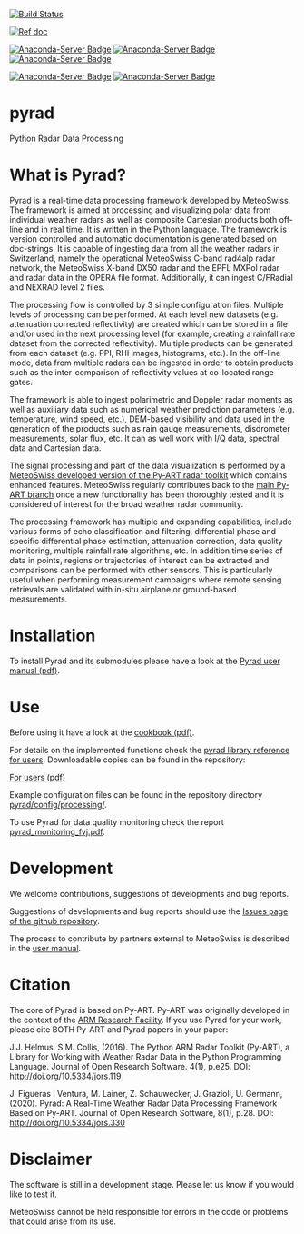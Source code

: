 [![Build Status](https://travis-ci.org/meteoswiss-mdr/pyrad.svg?branch=master)](https://travis-ci.org/meteoswiss-mdr/pyrad)

[![Ref doc](https://img.shields.io/badge/docs-users-4088b8.svg)](https://meteoswiss-mdr.github.io/pyrad/)

[![Anaconda-Server Badge](https://img.shields.io/badge/Anaconda%20Cloud-0.5.0-blue.svg?style=flat-square)](https://anaconda.org/conda-forge/pyrad_mch)
[![Anaconda-Server Badge](https://img.shields.io/badge/Last%20updated-09%20Dec%202020-blue.svg?style=flat-square)](https://anaconda.org/conda-forge/pyrad_mch)
[![Anaconda-Server Badge](https://anaconda.org/conda-forge/pyrad_mch/badges/downloads.svg)](https://anaconda.org/conda-forge/pyrad_mch)

[![Anaconda-Server Badge](https://anaconda.org/conda-forge/pyrad_mch/badges/platforms.svg)](https://anaconda.org/conda-forge/pyrad_mch)
[![Anaconda-Server Badge](https://anaconda.org/conda-forge/pyrad_mch/badges/license.svg)](https://anaconda.org/conda-forge/pyrad_mch)

# pyrad
Python Radar Data Processing

# What is Pyrad?
Pyrad is a real-time data processing framework developed by MeteoSwiss. The framework is
aimed at processing and visualizing polar data from individual weather radars as well as composite
Cartesian products both off-line and in real time. It is written in the Python language. The
framework is version controlled and automatic documentation is generated based on doc-strings.
It is capable of ingesting data from all the weather radars in Switzerland, namely the operational
MeteoSwiss C-band rad4alp radar network, the MeteoSwiss X-band DX50 radar and the EPFL MXPol radar
and radar data in the OPERA file format. Additionally, it can ingest C/FRadial and NEXRAD level 2 files.

The processing flow is controlled by 3 simple configuration files. Multiple levels of processing can
be performed. At each level new datasets (e.g. attenuation corrected reflectivity) are created which
can be stored in a file and/or used in the next processing level (for example, creating a rainfall rate
dataset from the corrected reflectivity). Multiple products can be generated from each dataset (e.g.
PPI, RHI images, histograms, etc.). In the off-line mode, data from multiple radars can be ingested
in order to obtain products such as the inter-comparison of reflectivity values at co-located range
gates.

The framework is able to ingest polarimetric and Doppler radar moments as well as auxiliary data
such as numerical weather prediction parameters (e.g. temperature, wind speed, etc.), DEM-based
visibility and data used in the generation of the products such as rain gauge measurements,
disdrometer measurements, solar flux, etc. It can as well work with I/Q data, spectral data and Cartesian
data.

The signal processing and part of the data visualization is performed by a [MeteoSwiss developed version of the Py-ART radar toolkit](https://github.com/meteoswiss-mdr/pyart) which contains enhanced features. MeteoSwiss regularly contributes back to the [main Py-ART branch](https://github.com/ARM-DOE/pyart) once a new functionality has been thoroughly tested and it is considered of interest for the broad weather radar community.

The processing framework has multiple and expanding capabilities, include various forms of echo classification and
filtering, differential phase and specific differential phase estimation, attenuation correction, data
quality monitoring, multiple rainfall rate algorithms, etc. In addition time series of data in points,
regions or trajectories of interest can be extracted and comparisons can be performed with other
sensors. This is particularly useful when performing measurement campaigns where remote
sensing retrievals are validated with in-situ airplane or ground-based measurements.

# Installation
To install Pyrad and its submodules please have a look at the [Pyrad user manual (pdf)](./doc/pyrad_user_manual.pdf).

# Use
Before using it have a look at the [cookbook (pdf)](./doc/pyrad-framework-cookbook/DataProcessing.pdf).

For details on the implemented functions check the [pyrad library reference for users](https://pyrad-mch.readthedocs.io/en/latest/). Downloadable copies can be found in the repository: 

[For users (pdf)](https://media.readthedocs.org/pdf/pyrad-mch/latest/pyrad-mch.pdf)


Example configuration files can be found in the repository directory [pyrad/config/processing/](./config/processing).

To use Pyrad for data quality monitoring check the report [pyrad_monitoring_fvj.pdf](./doc/pyrad_monitoring_fvj.pdf).

# Development
We welcome contributions, suggestions of developments and bug reports.

Suggestions of developments and bug reports should use the [Issues page of the github repository](https://github.com/meteoswiss-mdr/pyrad/issues).

The process to contribute by partners external to MeteoSwiss is described in the [user manual](./doc/pyrad_user_manual.pdf).

# Citation
The core of Pyrad is based on Py-ART. Py-ART was originally developed in the context of the [ARM Research Facility](https://www.arm.gov/). If you use Pyrad for your work, please cite BOTH Py-ART and Pyrad papers in your paper:

J.J. Helmus, S.M. Collis, (2016). The Python ARM Radar Toolkit (Py-ART), a Library for Working with Weather Radar Data in the Python Programming Language. Journal of Open Research Software. 4(1), p.e25. DOI: http://doi.org/10.5334/jors.119

J. Figueras i Ventura, M. Lainer, Z. Schauwecker, J. Grazioli, U. Germann, (2020). Pyrad: A Real-Time Weather Radar Data Processing Framework Based on Py-ART. Journal of Open Research Software, 8(1), p.28. DOI: http://doi.org/10.5334/jors.330 

# Disclaimer
The software is still in a development stage. Please let us know if you would like to test it.

MeteoSwiss cannot be held responsible for errors in the code or problems that could arise from its use.

